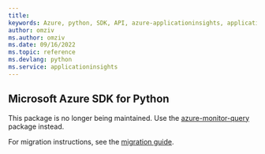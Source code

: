```yaml
---
title: 
keywords: Azure, python, SDK, API, azure-applicationinsights, applicationinsights
author: omziv
ms.author: omziv
ms.date: 09/16/2022
ms.topic: reference
ms.devlang: python
ms.service: applicationinsights
---
```

## Microsoft Azure SDK for Python

This package is no longer being maintained. Use the [azure-monitor-query](https://pypi.org/project/azure-monitor-query/) package instead.

For migration instructions, see the [migration guide](https://aka.ms/azsdk/python/migrate/ai-to-monitor-query).
